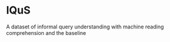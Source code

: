 # IQuS
A dataset of informal query understanding with machine reading comprehension and the baseline
